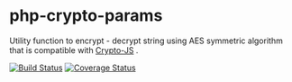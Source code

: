 # php-crypto-params

Utility function to encrypt - decrypt string using AES symmetric algorithm that is compatible with [Crypto-JS](https://code.google.com/p/crypto-js/) .

[![Build Status](https://travis-ci.org/torre76/php-crypto-params.svg?branch=master)](https://travis-ci.org/torre76/php-crypto-params) [![Coverage Status](https://coveralls.io/repos/torre76/php-crypto-params/badge.svg?branch=master&service=github)](https://coveralls.io/github/torre76/php-crypto-params?branch=master)
